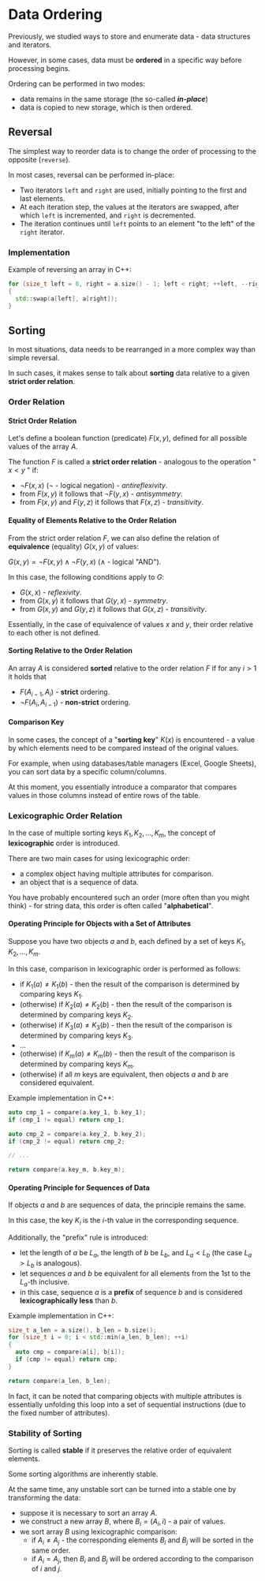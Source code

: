 # Data Ordering

Previously, we studied ways to store and enumerate data - data structures and iterators.

However, in some cases, data must be **ordered** in a specific way before processing begins.

Ordering can be performed in two modes:

- data remains in the same storage (the so-called **_in-place_**)
- data is copied to new storage, which is then ordered.

## Reversal

The simplest way to reorder data is to change the order of processing to the opposite (`reverse`).

In most cases, reversal can be performed in-place:

- Two iterators `left` and `right` are used, initially pointing to the first and last elements.
- At each iteration step, the values at the iterators are swapped, after which `left` is incremented, and `right` is decremented.
- The iteration continues until `left` points to an element "to the left" of the `right` iterator.

### Implementation

Example of reversing an array in C++:

```cpp
for (size_t left = 0, right = a.size() - 1; left < right; ++left, --right)
{
  std::swap(a[left], a[right]);
}
```

## Sorting

In most situations, data needs to be rearranged in a more complex way than simple reversal.

In such cases, it makes sense to talk about **sorting** data relative to a given **strict order relation**.

### Order Relation

#### Strict Order Relation

Let's define a boolean function (predicate) $F(x, y)$, defined for all possible values of the array $A$.

The function $F$ is called a **strict order relation** - analogous to the operation " $x < y$ " if:

- $\neg{F(x, x)}$ ($\neg$ - logical negation) - _antireflexivity_.
- from $F(x, y)$ it follows that $\neg{F(y, x)}$ - _antisymmetry_.
- from $F(x, y)$ and $F(y, z)$ it follows that $F(x, z)$ - _transitivity_.

#### Equality of Elements Relative to the Order Relation

From the strict order relation $F$, we can also define the relation of **equivalence** (equality) $G(x, y)$ of values:

$G(x, y) = \neg{F(x, y)} \land \neg{F(y, x)}$ ($\land$ - logical "AND").

In this case, the following conditions apply to $G$:

- $G(x, x)$ - _reflexivity_.
- from $G(x, y)$ it follows that $G(y, x)$ - _symmetry_.
- from $G(x, y)$ and $G(y, z)$ it follows that $G(x, z)$ - _transitivity_.

Essentially, in the case of equivalence of values $x$ and $y$, their order relative to each other is not defined.

#### Sorting Relative to the Order Relation

An array $A$ is considered **sorted** relative to the order relation $F$ if for any $i > 1$ it holds that

- ${F(A_{i - 1}, A_i)}$ - **strict** ordering.
- $\neg{F(A_i, A_{i - 1})}$ - **non-strict** ordering.

#### Comparison Key

In some cases, the concept of a "**sorting key**" $K(x)$ is encountered - a value by which elements need to be compared instead of the original values.

For example, when using databases/table managers (Excel, Google Sheets), you can sort data by a specific column/columns.

At this moment, you essentially introduce a comparator that compares values in those columns instead of entire rows of the table.

### Lexicographic Order Relation

In the case of multiple sorting keys $K_1, K_2, \dots, K_m$, the concept of **lexicographic** order is introduced.

There are two main cases for using lexicographic order:

- a complex object having multiple attributes for comparison.
- an object that is a sequence of data.

You have probably encountered such an order (more often than you might think) - for string data, this order is often called "**alphabetical**".

#### Operating Principle for Objects with a Set of Attributes

Suppose you have two objects $a$ and $b$, each defined by a set of keys $K_1, K_2, \dots, K_m$.

In this case, comparison in lexicographic order is performed as follows:

- if $K_1(a) \ne K_1(b)$ - then the result of the comparison is determined by comparing keys $K_1$.
- (otherwise) if $K_2(a) \ne K_2(b)$ - then the result of the comparison is determined by comparing keys $K_2$.
- (otherwise) if $K_3(a) \ne K_3(b)$ - then the result of the comparison is determined by comparing keys $K_3$.
- $\dots$
- (otherwise) if $K_m(a) \ne K_m(b)$ - then the result of the comparison is determined by comparing keys $K_m$.
- (otherwise) if all $m$ keys are equivalent, then objects $a$ and $b$ are considered equivalent.

Example implementation in C++:

```cpp
auto cmp_1 = compare(a.key_1, b.key_1);
if (cmp_1 != equal) return cmp_1;

auto cmp_2 = compare(a.key_2, b.key_2);
if (cmp_2 != equal) return cmp_2;

// ...

return compare(a.key_m, b.key_m);
```

#### Operating Principle for Sequences of Data

If objects $a$ and $b$ are sequences of data, the principle remains the same.

In this case, the key $K_i$ is the $i$-th value in the corresponding sequence.

Additionally, the "prefix" rule is introduced:

- let the length of $a$ be $L_a$, the length of $b$ be $L_b$, and $L_a < L_b$ (the case $L_a > L_b$ is analogous).
- let sequences $a$ and $b$ be equivalent for all elements from the 1st to the $L_a$-th inclusive.
- in this case, sequence $a$ is a **prefix** of sequence $b$ and is considered **lexicographically less** than $b$.

Example implementation in C++:

```cpp
size_t a_len = a.size(), b_len = b.size();
for (size_t i = 0; i < std::min(a_len, b_len); ++i)
{
  auto cmp = compare(a[i], b[i]);
  if (cmp != equal) return cmp;
}

return compare(a_len, b_len);
```

In fact, it can be noted that comparing objects with multiple attributes is essentially unfolding this loop into a set of sequential instructions (due to the fixed number of attributes).

### Stability of Sorting

Sorting is called **stable** if it preserves the relative order of equivalent elements.

Some sorting algorithms are inherently stable.

At the same time, any unstable sort can be turned into a stable one by transforming the data:

- suppose it is necessary to sort an array $A$.
- we construct a new array $B$, where $B_i = (A_i, i)$ - a pair of values.
- we sort array $B$ using lexicographic comparison:
  - if $A_i \ne A_j$ - the corresponding elements $B_i$ and $B_j$ will be sorted in the same order.
  - if $A_i = A_j$, then $B_i$ and $B_j$ will be ordered according to the comparison of $i$ and $j$.